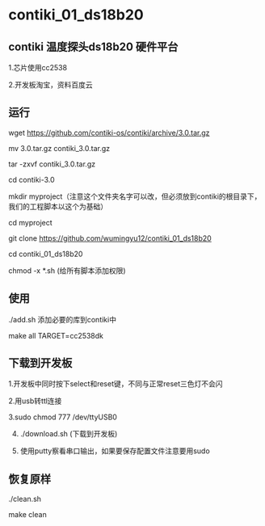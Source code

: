 # contiki_01_ds18b20
contiki 温度探头ds18b20
硬件平台
---------
1.芯片使用cc2538

2.开发板淘宝，资料百度云

运行
--------------------
wget https://github.com/contiki-os/contiki/archive/3.0.tar.gz

mv 3.0.tar.gz contiki_3.0.tar.gz

tar -zxvf contiki_3.0.tar.gz

cd contiki-3.0

mkdir myproject（注意这个文件夹名字可以改，但必须放到contiki的根目录下，我们的工程脚本以这个为基础）

cd myproject

git clone https://github.com/wumingyu12/contiki_01_ds18b20

cd contiki_01_ds18b20

chmod -x *.sh (给所有脚本添加权限)

使用
--------------
./add.sh 添加必要的库到contiki中

make all TARGET=cc2538dk

下载到开发板
-----------------------
1.开发板中同时按下select和reset键，不同与正常reset三色灯不会闪

2.用usb转ttl连接

3.sudo chmod 777 /dev/ttyUSB0

4. ./download.sh (下载到开发板)

5. 使用putty察看串口输出，如果要保存配置文件注意要用sudo

恢复原样
------------
./clean.sh

make clean
